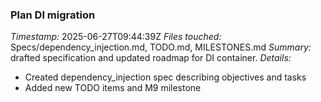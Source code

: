 ### Plan DI migration
*Timestamp:* 2025-06-27T09:44:39Z
*Files touched:* Specs/dependency_injection.md, TODO.md, MILESTONES.md
*Summary:* drafted specification and updated roadmap for DI container.
*Details:*
- Created dependency_injection spec describing objectives and tasks
- Added new TODO items and M9 milestone
